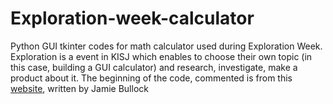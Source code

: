 # Exploration-week-calculator
Python GUI tkinter codes for math calculator used during Exploration Week.
Exploration is a event in KISJ which enables to choose their own topic (in this case, building a GUI calculator) and research, investigate, make a product about it. 
The beginning of the code, commented is from this [website](https://levelup.gitconnected.com/3-ways-to-write-a-calculator-in-python-61642f2e4a9a), written by Jamie Bullock
